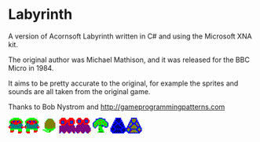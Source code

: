 Labyrinth
=========

A version of Acornsoft Labyrinth written in C# and using the Microsoft XNA kit.

The original author was Michael Mathison, and it was released for the BBC Micro in 1984.

It aims to be pretty accurate to the original, for example the sprites and sounds are all taken from the original game.

Thanks to Bob Nystrom and http://gameprogrammingpatterns.com

![](LabyrinthContent/Sprites/Player/PlayerDownFacing.png?raw=true)
![](LabyrinthContent/Sprites/Fruit/Acorn.png?raw=true)
![](LabyrinthContent/Sprites/Monsters/FlitterbugRed.png)
![](LabyrinthContent/Sprites/Props/Mushroom.png)
![](LabyrinthContent/Sprites/Crystal/Crystal.png)
